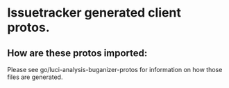 # Issuetracker generated client protos.

## How are these protos imported:
Please see go/luci-analysis-buganizer-protos for information
on how those files are generated.